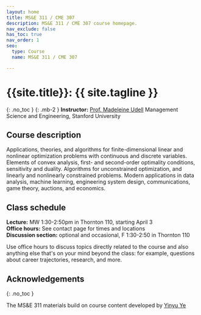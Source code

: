 ```yaml
---
layout: home
title: MS&E 311 / CME 307
description: MS&E 311 / CME 307 course homepage.
nav_exclude: false
has_toc: true
nav_order: 1
seo:
  type: Course
  name: MS&E 311 / CME 307

---
```


# {{site.title}}: {{ site.tagline }}
{: .no_toc }
{: .mb-2 }
**Instructor:** [Prof. Madeleine Udell](http://web.stanford.edu/~udell)
Management Science and Engineering, Stanford University

<!-- 1. TOC
{:toc} -->

## Course description

Applications, theories, and algorithms for finite-dimensional linear and nonlinear optimization problems with continuous and discrete variables. 
Elements of convex analysis, first- and second-order optimality conditions, sensitivity and duality. 
Algorithms for unconstrained optimization, and linearly and nonlinearly constrained problems. 
Modern applications in data analysis, machine learning, engineering system design, communications, game theory, auctions, and economics.

## Class schedule

**Lecture:** MW 1:30-2:50pm in Thornton 110, starting April 3 <br>
**Office hours:** See contact page for times and locations <br>
**Discussion section:** optional and occasional, F 1:30-2:50 in Thornton 110 <br>

Use office hours to discuss topics directly related to the course
and also anything else that's on your mind beyond the class: for example, 
questions about career trajectories, research, and more.

## Acknowledgements
{: .no_toc }

The MS&E 311 materials build on course content developed by 
[Yinyu Ye](https://web.stanford.edu/~yyye/) 

